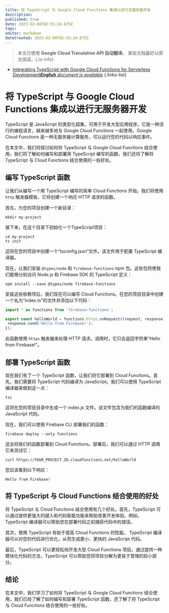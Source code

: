```yaml
---
title: 将 TypeScript 与 Google Cloud Functions 集成以进行无服务器开发
description: 
published: true
date: 2023-02-08T02:55:24.675Z
tags: 
editor: markdown
dateCreated: 2023-02-08T02:55:24.675Z
---
```


> 本文已使用 **Google Cloud Translation API 自动翻译**。
某些文档最好以原文阅读。{.is-info}



- [Integrating TypeScript with Google Cloud Functions for Serverless Development***English** document is available*](/en/Knowledge-base/TypeScript/integrating-typescript-with-google-cloud-functions-for-serverless-development)
{.links-list}


# 将 TypeScript 与 Google Cloud Functions 集成以进行无服务器开发

TypeScript 是 JavaScript 的类型化超集，可用于开发大型应用程序。它是一种流行的编程语言，越来越多地与 Google Cloud Functions 一起使用，Google Cloud Functions 是一种无服务器计算服务，可以运行您的代码以响应事件。

在本文中，我们将探讨如何将 TypeScript 与 Google Cloud Functions 结合使用。我们将了解如何编写和部署用 TypeScript 编写的函数，我们还将了解将 TypeScript 与 Cloud Functions 结合使用的一些好处。

## 编写 TypeScript 函数

让我们从编写一个用 TypeScript 编写的简单 Cloud Functions 开始。我们将使用 `http` 触发器模板，它将创建一个响应 HTTP 请求的函数。

首先，为您的项目创建一个新目录：

```
mkdir my-project
```

接下来，在这个目录下初始化一个TypeScript项目：

```
cd my-project
ts init
```

这将在您的项目中创建一个“tsconfig.json”文件。该文件用于配置 TypeScript 编译器。

现在，让我们安装 `@types/node` 和 `firebase-functions` npm 包。这些包将使我们能够分别访问 Node.js 和 Firebase SDK 的 TypeScript 定义：

```
npm install --save @types/node firebase-functions
```

安装这些依赖项后，我们现在可以编写 Cloud Functions。在您的项目目录中创建一个名为“index.ts”的文件并添加以下代码：

```typescript
import * as functions from 'firebase-functions';

export const helloWorld = functions.https.onRequest((request, response) => {
 response.send('Hello from Firebase!');
});
```

此函数使用 `https` 触发器来处理 HTTP 请求。调用时，它只会返回字符串“Hello from Firebase!”。

## 部署 TypeScript 函数

现在我们有了一个 TypeScript 函数，让我们将它部署到 Cloud Functions。首先，我们需要将 TypeScript 代码编译为 JavaScript。我们可以使用 TypeScript 编译器来做到这一点：

```
tsc
```

这将在您的项目目录中生成一个 index.js 文件。该文件包含为我们的函数编译的 JavaScript 代码。

现在，我们可以使用 Firebase CLI 部署我们的函数：

```
firebase deploy --only functions
```

这会将我们的函数部署到 Cloud Functions。部署后，我们可以通过 HTTP 调用它来测试它：

```
curl https://YOUR_PROJECT_ID.cloudfunctions.net/helloWorld
```

您应该看到以下响应：

```
Hello from Firebase!
```

## 将 TypeScript 与 Cloud Functions 结合使用的好处

将 TypeScript 与 Cloud Functions 结合使用有几个好处。首先，TypeScript 可以通过提供更强大的键入和代码智能功能来帮助改善开发体验。例如，TypeScript 编译器可以帮助您在部署代码之前捕获代码中的错误。

其次，使用 TypeScript 有助于提高 Cloud Functions 的性能。 TypeScript 编译器可以对您的代码进行优化，从而生成更小、更快的 JavaScript 代码。

最后，TypeScript 可以更轻松地开发大型 Cloud Functions 项目。通过提供一种模块化代码的方法，TypeScript 可以帮助您将项目分解为更易于管理的较小部分。

## 结论

在本文中，我们学习了如何将 TypeScript 与 Google Cloud Functions 结合使用。我们已经了解了如何编写和部署 TypeScript 函数，还了解了将 TypeScript 与 Cloud Functions 结合使用的一些好处。